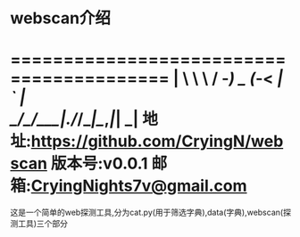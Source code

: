 # webscan介绍
=========================================
               |
  \ \  \ / -_)  _ \(_-<  _|  _` |   \
   \_/\_/\___|_.__/___/\__|\__,_|_| _|
地  址:https://github.com/CryingN/webscan
版本号:v0.0.1
邮  箱:CryingNights7v@gmail.com
==========================================

这是一个简单的web探测工具,分为cat.py(用于筛选字典),data(字典),webscan(探测工具)三个部分
